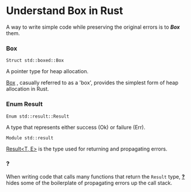Understand Box in Rust
====================

A way to write simple code while preserving the original errors is to ***Box*** them.

### Box

`Struct std::boxed::Box`

A pointer type for heap allocation.

[Box<T>](https://doc.rust-lang.org/std/boxed/struct.Box.html) , casually referred to as a 'box', provides the simplest form of heap allocation in Rust.

### Enum Result

`Enum std::result::Result` 

A type that represents either success (Ok) or failure (Err).

`Module std::result`

[Result<T, E>](https://doc.rust-lang.org/std/result/enum.Result.html) is the type used for returning and propagating errors.

### ?

When writing code that calls many functions that return the `Result` type, **[?](https://doc.rust-lang.org/std/result/index.html#the-question-mark-operator-)** hides some of the boilerplate of propagating errors up the call stack.